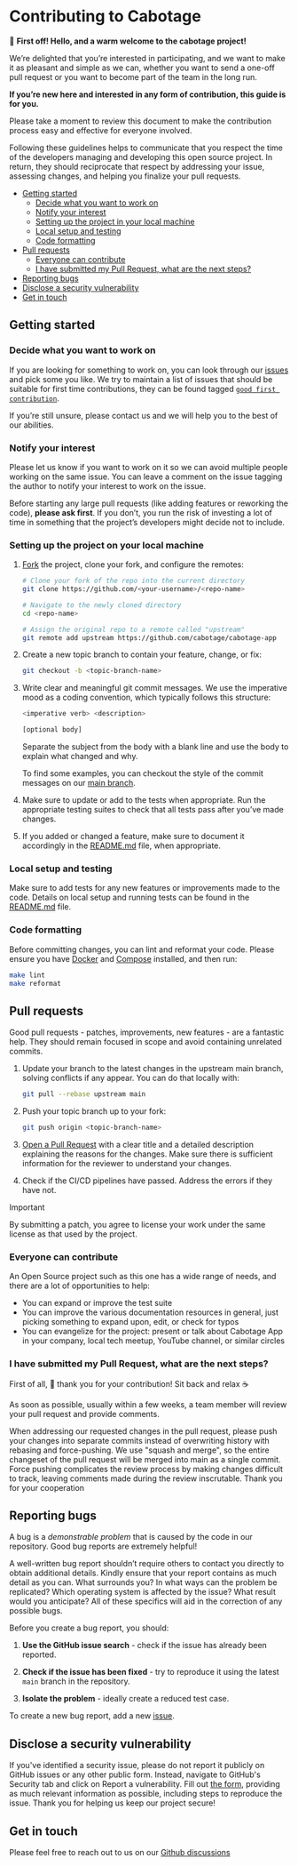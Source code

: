 # Contributing to Cabotage

👋 **First off! Hello, and a warm welcome to the cabotage project!**

We’re delighted that you’re interested in participating, and we want to make it as pleasant and simple as we can, whether you want to send a one-off pull request or you want to become part of the team in the long run.

**If you’re new here and interested in any form of contribution, this
guide is for you.**

Please take a moment to review this document to make the contribution process easy and effective for everyone involved.

Following these guidelines helps to communicate that you respect the time of the developers managing and developing this open source project. In return, they should reciprocate that respect by addressing your issue, assessing changes, and helping you finalize your pull requests.

- [Getting started](#getting-started)
  - [Decide what you want to work on](#decide-what-you-want-to-work-on)
  - [Notify your interest](#notify-your-interest)
  - [Setting up the project in your local machine](#setting-up-the-project-in-your-local-machine)
  - [Local setup and testing](#local-setup-and-testing)
  - [Code formatting](#code-formatting)
- [Pull requests](#pull-requests)
  - [Everyone can contribute](#everyone-can-contribute)
  - [I have submitted my Pull Request, what are the next steps?](#i-have-submitted-my-pull-request-what-are-the-next-steps)
- [Reporting bugs](#reporting-bugs)
- [Disclose a security vulnerability](#disclose-a-security-vulnerability)
- [Get in touch](#get-in-touch)


## Getting started

### Decide what you want to work on

If you are looking for something to work on, you can look through our [issues](https://github.com/cabotage/cabotage-app/issues) and pick some you like. We try to maintain a list of issues that should be suitable for first time contributions, they can be found tagged [`good first contribution`](https://github.com/cabotage/cabotage-app/issues?q=is%3Aopen+is%3Aissue+label%3A%22good+first+issue%22).

If you’re still unsure, please contact us and we will help you to the best of our abilities.


### Notify your interest

Please let us know if you want to work on it so we can avoid multiple people working on the same issue. You can leave a comment on the issue tagging the author to notify your interest to work on the issue.

Before starting any large pull requests (like adding features or reworking the code), **please ask first**. If you don’t, you run the risk of investing a lot of time in something that the project’s developers might decide not to include.


### Setting up the project on your local machine

1. [Fork](https://docs.github.com/en/pull-requests/collaborating-with-pull-requests/working-with-forks/fork-a-repo) the project, clone your fork, and configure the remotes:

    ```sh
    # Clone your fork of the repo into the current directory
    git clone https://github.com/<your-username>/<repo-name>

    # Navigate to the newly cloned directory
    cd <repo-name>

    # Assign the original repo to a remote called "upstream"
    git remote add upstream https://github.com/cabotage/cabotage-app
    ```

2. Create a new topic branch to contain your feature, change, or fix:

    ```sh
    git checkout -b <topic-branch-name>
    ```

3. Write clear and meaningful git commit messages.
    We use the imperative mood as a coding convention, which typically follows this structure:

    ```sh
    <imperative verb> <description>

    [optional body]
    ```

    Separate the subject from the body with a blank line and use the body to explain what changed and why.

    To find some examples, you can checkout the style of the commit messages on our [main branch](https://github.com/cabotage/cabotage-app/commits/main/).

4. Make sure to update or add to the tests when appropriate. Run the appropriate testing suites to check that all tests pass after you’ve made changes.

5. If you added or changed a feature, make sure to document it accordingly in the [README.md](./README.md) file, when appropriate.


### Local setup and testing

Make sure to add tests for any new features or improvements made to the code. Details on local setup and running tests can be found in the [README.md](./README.md) file.


### Code formatting
Before committing changes, you can lint and reformat your code. Please ensure you have [Docker](https://www.docker.com/) and [Compose](https://docs.docker.com/compose/) installed, and then run:

```sh
make lint
make reformat
```


## Pull requests

Good pull requests - patches, improvements, new features - are a fantastic help. They should remain focused in scope and avoid containing unrelated commits.

1. Update your branch to the latest changes in the upstream main branch, solving conflicts if any appear. You can do that locally with:

    ```sh
    git pull --rebase upstream main
    ```

2. Push your topic branch up to your fork:

    ```sh
    git push origin <topic-branch-name>
    ```

3. [Open a Pull Request](https://docs.github.com/en/pull-requests/collaborating-with-pull-requests/proposing-changes-to-your-work-with-pull-requests/creating-a-pull-request) with a clear title and a detailed description explaining the reasons for the changes. Make sure there is sufficient information for the reviewer to understand your changes.

4. Check if the CI/CD pipelines have passed. Address the errors if they have not.

> [!IMPORTANT]  
> By submitting a patch, you agree to license your work under the same license as that used by the project.


### Everyone can contribute

An Open Source project such as this one has a wide range of needs, and there are a lot of opportunities to help:

- You can expand or improve the test suite
- You can improve the various documentation resources in general, just picking something to expand upon, edit, or check for typos
- You can evangelize for the project: present or talk about Cabotage App in your company, local tech meetup, YouTube channel, or similar circles


### I have submitted my Pull Request, what are the next steps?

First of all, :hugs:  thank you for your contribution! Sit back and relax :coffee: 

As soon as possible, usually within a few weeks, a team member will review your pull request and provide comments.

When addressing our requested changes in the pull request, please push your changes into separate commits instead of overwriting history with rebasing and force-pushing. We use "squash and merge", so the entire changeset of the pull request will be merged into main as a single commit. Force pushing complicates the review process by making changes difficult to track, leaving comments made during the review inscrutable. Thank you for your cooperation


## Reporting bugs

A bug is a _demonstrable problem_ that is caused by the code in our repository. Good bug reports are extremely helpful!

A well-written bug report shouldn’t require others to contact you directly to obtain additional details. Kindly ensure that your report contains as much detail as you can. What surrounds you? In what ways can the problem be replicated? Which operating system is affected by the issue? What result would you anticipate? All of these specifics will aid in the correction of any possible bugs.

Before you create a bug report, you should:

1. **Use the GitHub issue search** - check if the issue has already been reported.

2. **Check if the issue has been fixed** - try to reproduce it using the latest `main` branch in the repository.

3. **Isolate the problem** - ideally create a reduced test case.

To create a new bug report, add a new [issue](https://github.com/cabotage/cabotage-app/issues).


## Disclose a security vulnerability

If you've identified a security issue, please do not report it publicly on GitHub issues or any other public form. Instead, navigate to GitHub's Security tab and click on Report a vulnerability. Fill out [the form](https://github.com/cabotage/cabotage-app/security/advisories/new), providing as much relevant information as possible, including steps to reproduce the issue. Thank you for helping us keep our project secure!


## Get in touch

Please feel free to reach out to us on our [Github discussions](https://github.com/cabotage/cabotage-app/discussions)

